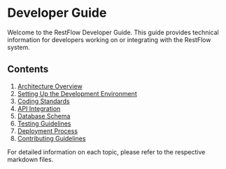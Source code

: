 # Developer Guide

Welcome to the RestFlow Developer Guide. This guide provides technical information for developers working on or integrating with the RestFlow system.

## Contents

1. [Architecture Overview](architecture-overview.md)
2. [Setting Up the Development Environment](dev-environment-setup.md)
3. [Coding Standards](coding-standards.md)
4. [API Integration](api-integration.md)
5. [Database Schema](database-schema.md)
6. [Testing Guidelines](testing-guidelines.md)
7. [Deployment Process](deployment-process.md)
8. [Contributing Guidelines](contributing-guidelines.md)

For detailed information on each topic, please refer to the respective markdown files.
